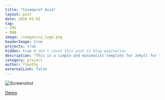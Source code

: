 ```yaml
---
title: "Cosmoprof Asia"
layout: post
date: 2016-01-01
tag: 
- CMS
- DNN
image: /images/ca_logo.png
headerImage: true
projects: true
hidden: true # don't count this post in blog pagination
description: "This is a simple and minimalist template for Jekyll for those who likes to eat noodles."
category: project
author: Timothy
externalLink: false
---
```


![Screenshot](https://timothytsang.github.io/indigo/images/ca_screenshot_small.png)

[Demo](http://www.cosmoprof-asia.com/en-us/)
